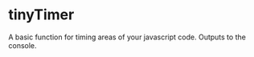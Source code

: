 tinyTimer
=========

A basic function for timing areas of your javascript code. Outputs to the console.
